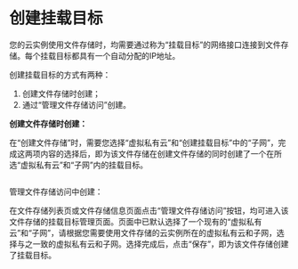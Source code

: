 # 创建挂载目标

您的云实例使用文件存储时，均需要通过称为“挂载目标”的网络接口连接到文件存储。每个挂载目标都具有一个自动分配的IP地址。

创建挂载目标的方式有两种：

1. 创建文件存储时创建；
2. 通过“管理文件存储访问”创建。



**创建文件存储时创建：**

在“创建文件存储”时，需要您选择“虚拟私有云”和“创建挂载目标”中的“子网”，完成这两项内容的选择后，即为该文件存储在创建文件存储的同时创建了一个在所选“虚拟私有云”和“子网”内的挂载目标。

![]()



管理文件存储访问中创建：

在文件存储列表页或文件存储信息页面点击“管理文件存储访问”按钮，均可进入该文件存储的挂载目标管理页面。页面中已默认选择了一个现有的“虚拟私有云”和“子网”，请根据您需要使用文件存储的云实例所在的虚拟私有云和子网，选择与之一致的虚拟私有云和子网。选择完成后，点击“保存”，即为该文件存储创建了挂载目标。

![]()

![]()
